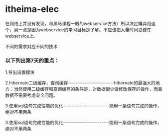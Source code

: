 # itheima-elec
在网络上并没有发现，和黑马课程一眼的webservice方法）所以决定嫌弃用这个，另一点是因为webservice的学习目标是了解。不应该把大量时间浪费在webservice上。
  </p>
不同的需求对应不同的技术</br>
<h3>以下列出第7天的重点：</h3>
 <p> 1.导出设置模块</p>
 <p> 2.hibernate二级缓存，查询缓存-----------------------hibernate的最强大的地方：当然使用二级缓存和查询缓存的条件是，对数据很少做修改保存的操作，而且数据不需要考虑安全问题。</p>
  <p>3.使用sql语句完成性能的优化-----------------------能用一条语句完成的操作，绝对不用两条</p>
 <p>3.使用sql语句完成性能的优化-----------------------能用一条语句完成的操作，绝对不用两条</p>
